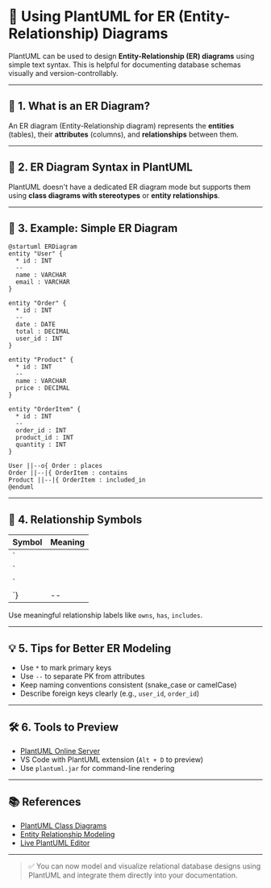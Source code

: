
# 🧩 Using PlantUML for ER (Entity-Relationship) Diagrams

PlantUML can be used to design **Entity-Relationship (ER) diagrams** using simple text syntax. This is helpful for documenting database schemas visually and version-controllably.

---

## 📘 1. What is an ER Diagram?

An ER diagram (Entity-Relationship diagram) represents the **entities** (tables), their **attributes** (columns), and **relationships** between them.

---

## 🌿 2. ER Diagram Syntax in PlantUML

PlantUML doesn't have a dedicated ER diagram mode but supports them using **class diagrams with stereotypes** or **entity relationships**.

---

## 🧱 3. Example: Simple ER Diagram

```plantuml
@startuml ERDiagram
entity "User" {
  * id : INT
  --
  name : VARCHAR
  email : VARCHAR
}

entity "Order" {
  * id : INT
  --
  date : DATE
  total : DECIMAL
  user_id : INT
}

entity "Product" {
  * id : INT
  --
  name : VARCHAR
  price : DECIMAL
}

entity "OrderItem" {
  * id : INT
  --
  order_id : INT
  product_id : INT
  quantity : INT
}

User ||--o{ Order : places
Order ||--|{ OrderItem : contains
Product ||--|{ OrderItem : included_in
@enduml
```

---

## 🔗 4. Relationship Symbols

| Symbol     | Meaning               |
|------------|------------------------|
| `||--||`   | One-to-One             |
| `||--o{`   | One-to-Many (optional) |
| `||--|{`   | One-to-Many (required) |
| `}|--|{`   | Many-to-Many           |

Use meaningful relationship labels like `owns`, `has`, `includes`.

---

## 💡 5. Tips for Better ER Modeling

- Use `*` to mark primary keys
- Use `--` to separate PK from attributes
- Keep naming conventions consistent (snake_case or camelCase)
- Describe foreign keys clearly (e.g., `user_id`, `order_id`)

---

## 🛠️ 6. Tools to Preview

- [PlantUML Online Server](https://www.plantuml.com/plantuml/)
- VS Code with PlantUML extension (`Alt + D` to preview)
- Use `plantuml.jar` for command-line rendering

---

## 📚 References

- [PlantUML Class Diagrams](https://plantuml.com/class-diagram)
- [Entity Relationship Modeling](https://en.wikipedia.org/wiki/Entity–relationship_model)
- [Live PlantUML Editor](https://www.planttext.com/)

---

> ✅ You can now model and visualize relational database designs using PlantUML and integrate them directly into your documentation.
